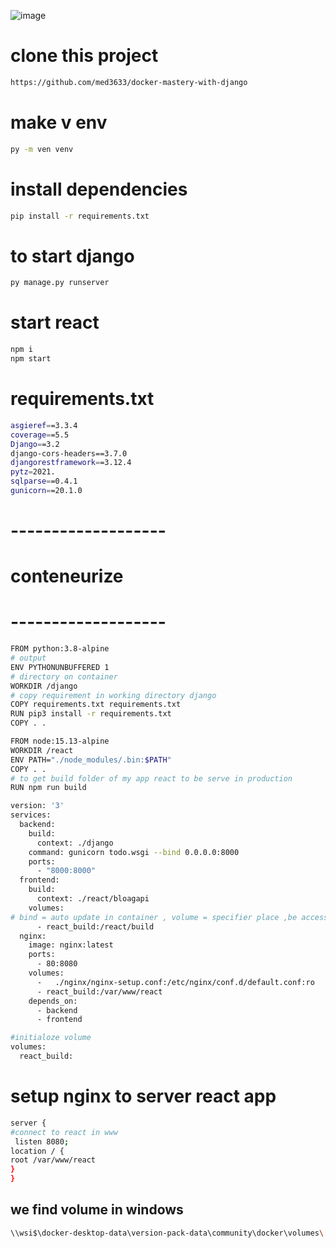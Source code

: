 ![image](https://github.com/med3633/Deploy-django/assets/160378998/b6fa8847-af50-4caf-befa-943156a95eaa)
# clone this project
```bash
https://github.com/med3633/docker-mastery-with-django
```
# make v env
```bash
py -m ven venv
```
# install dependencies
```bash
pip install -r requirements.txt
```
# to start django 
```bash
py manage.py runserver
```
# start react
```bash
npm i
npm start
```
# requirements.txt
```bash
asgieref==3.3.4
coverage==5.5
Django==3.2
django-cors-headers==3.7.0
djangorestframework==3.12.4
pytz=2021.
sqlparse==0.4.1
gunicorn==20.1.0
```
# -------------------
# conteneurize
# -------------------
```bash
FROM python:3.8-alpine
# output
ENV PYTHONUNBUFFERED 1
# directory on container
WORKDIR /django
# copy requirement in working directory django
COPY requirements.txt requirements.txt
RUN pip3 install -r requirements.txt
COPY . .
```
```bash
FROM node:15.13-alpine
WORKDIR /react
ENV PATH="./node_modules/.bin:$PATH"
COPY . .
# to get build folder of my app react to be serve in production
RUN npm run build
```
```bash
version: '3'
services:
  backend:
    build:
      context: ./django
    command: gunicorn todo.wsgi --bind 0.0.0.0:8000
    ports:
      - "8000:8000"
  frontend:
    build:
      context: ./react/bloagapi
    volumes:
# bind = auto update in container , volume = specifier place ,be access by your web server (nginx) => replace build folder of react and allw nginx
      - react_build:/react/build
  nginx:
    image: nginx:latest
    ports:
      - 80:8080
    volumes:
      -   ./nginx/nginx-setup.conf:/etc/nginx/conf.d/default.conf:ro
      - react_build:/var/www/react
    depends_on:
      - backend
      - frontend

#initialoze volume
volumes:
  react_build:
```
# setup nginx to server react app 
```bash
server {
#connect to react in www
 listen 8080;
location / {
root /var/www/react
}
} 
```
## we find volume in windows
```bash
\\wsi$\docker-desktop-data\version-pack-data\community\docker\volumes\
```
 
